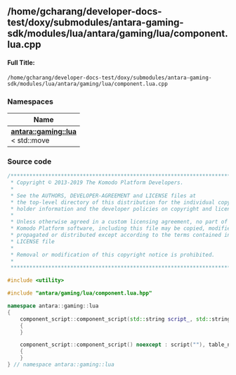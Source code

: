 

## /home/gcharang/developer-docs-test/doxy/submodules/antara-gaming-sdk/modules/lua/antara/gaming/lua/component.lua.cpp

#### Full Title:
```
/home/gcharang/developer-docs-test/doxy/submodules/antara-gaming-sdk/modules/lua/antara/gaming/lua/component.lua.cpp
```







### Namespaces

| Name           |
| -------------- |
| **[antara::gaming::lua](Namespaces/namespaceantara_1_1gaming_1_1lua.md)** <br>< std::move  |
















### Source code

```cpp
/******************************************************************************
 * Copyright © 2013-2019 The Komodo Platform Developers.                      *
 *                                                                            *
 * See the AUTHORS, DEVELOPER-AGREEMENT and LICENSE files at                  *
 * the top-level directory of this distribution for the individual copyright  *
 * holder information and the developer policies on copyright and licensing.  *
 *                                                                            *
 * Unless otherwise agreed in a custom licensing agreement, no part of the    *
 * Komodo Platform software, including this file may be copied, modified,     *
 * propagated or distributed except according to the terms contained in the   *
 * LICENSE file                                                               *
 *                                                                            *
 * Removal or modification of this copyright notice is prohibited.            *
 *                                                                            *
 ******************************************************************************/

#include <utility> 

#include "antara/gaming/lua/component.lua.hpp"

namespace antara::gaming::lua
{
    component_script::component_script(std::string script_, std::string table_name_) noexcept : script(std::move(script_)), table_name(std::move(table_name_))
    {
    }

    component_script::component_script() noexcept : script(""), table_name("")
    {
    }
} // namespace antara::gaming::lua
```




